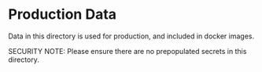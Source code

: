 # Production Data
Data in this directory is used for production, and included in docker images.

SECURITY NOTE: Please ensure there are no prepopulated secrets in this directory.
